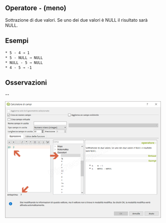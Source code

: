 ## Operatore `-` (meno)

Sottrazione di due valori. Se uno dei due valori è NULL il risultato sarà NULL.

## Esempi
```
* 5 - 4 → 1
* 5 - NULL → NULL
* NULL - 5 → NULL
* 4 - 5 → -1
```

## Osservazioni

--

![](/img/operatori/meno1.png)